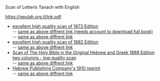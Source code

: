 Scan of Letteris Tanach with English 

https://geulah.org.il/tnk.pdf

- [excellent high quality scan of 1873 Edition](https://drive.google.com/file/d/1kbnzR-eTDbfzHQr7xEDT6sW3kfORH6K2/view?usp=sharing)<br>
-- [same as above diffrent link (needs account to download full book)](https://babel.hathitrust.org/cgi/pt?id=uc1.a0000013649&view=1up&seq=16)<br>
-- [same as above diffrent link](https://hdl.handle.net/2027/uc1.a0000013649?urlappend=%3Bui=embed)<br>
- [excellent high quality scan of 1882 Edition](https://archive.org/download/b30094264/b30094264.pdf)<br>
-- [same as above diffrent link](https://upload.wikimedia.org/wikipedia/commons/8/80/Letteris-1882.pdf)<br>
- [Scan of The Holy Bible in the Original Hebrew and Greek 1888 Edition two columns - low quality scan](https://upload.wikimedia.org/wikipedia/commons/1/13/Bible-Hebrew-Greek-1888-IA.pdf)<br>
-- [same as above diffrent link](https://archive.org/details/holybibleinorig00lettgoog/holybibleinorig00lettgoog.pdf)<br>
- [Hebrew Publishing Company's 1910 reprint](https://ia802300.us.archive.org/15/items/Letteris_Tanakh/Letteris_Tanakh.pdf)<br>
-- [same as above diffrent link](https://ia800503.us.archive.org/19/items/torahneviimukhe00lett/torahneviimukhe00lett_bw.pdf)<br>

